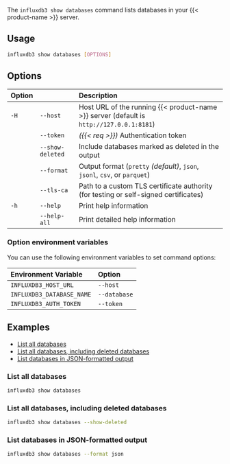 
The `influxdb3 show databases` command lists databases in your
{{< product-name >}} server.

## Usage

<!--pytest.mark.skip-->

```bash
influxdb3 show databases [OPTIONS]
```

## Options

| Option |                  | Description                                                                              |
| :----- | :--------------- | :--------------------------------------------------------------------------------------- |
| `-H`   | `--host`         | Host URL of the running {{< product-name >}} server (default is `http://127.0.0.1:8181`) |
|        | `--token`        | _({{< req >}})_ Authentication token                                                     |
|        | `--show-deleted` | Include databases marked as deleted in the output                                        |
|        | `--format`       | Output format (`pretty` _(default)_, `json`, `jsonl`, `csv`, or `parquet`)               |
|        | `--tls-ca`       | Path to a custom TLS certificate authority (for testing or self-signed certificates)     |
| `-h`   | `--help`         | Print help information                                                                   |
|        | `--help-all`     | Print detailed help information                                                          |

### Option environment variables

You can use the following environment variables to set command options:

| Environment Variable      | Option       |
| :------------------------ | :----------- |
| `INFLUXDB3_HOST_URL`      | `--host`     |
| `INFLUXDB3_DATABASE_NAME` | `--database` |
| `INFLUXDB3_AUTH_TOKEN`    | `--token`    |

## Examples

- [List all databases](#list-all-databases)
- [List all databases, including deleted databases](#list-all-databases-including-deleted-databases)
- [List databases in JSON-formatted output](#list-databases-in-json-formatted-output)

### List all databases

<!--pytest.mark.skip-->

```bash
influxdb3 show databases
```

### List all databases, including deleted databases

<!--pytest.mark.skip-->

```bash
influxdb3 show databases --show-deleted
```

### List databases in JSON-formatted output

<!--pytest.mark.skip-->

```bash
influxdb3 show databases --format json
```

